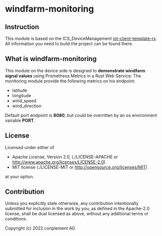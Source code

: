 # windfarm-monitoring

## Instruction
This module is based on the ICS_DeviceManagement [iot-client-template-rs](https://github.com/ICS-DeviceManagement/iot-client-template-rs). All information you need to build the project can be found there.

## What is windfarm-monitoring
This module on the device side is designed to **demonstrate windfarm signal values** using Prometheus Metrics in a Rust Web Service:
The monitoring module provide the following metrics on his endpoint:
- latitude
- longitude
- wind_speed
- wind_direction

Default port endpoint is **8080**, but could be overritten by an os environment vairable **PORT**.


## License

Licensed under either of
* Apache License, Version 2.0, (./LICENSE-APACHE or <http://www.apache.org/licenses/LICENSE-2.0>)
* MIT license (./LICENSE-MIT or <http://opensource.org/licenses/MIT>)

at your option.

## Contribution

Unless you explicitly state otherwise, any contribution intentionally
submitted for inclusion in the work by you, as defined in the Apache-2.0
license, shall be dual licensed as above, without any additional terms or
conditions.

Copyright (c) 2022 conplement AG